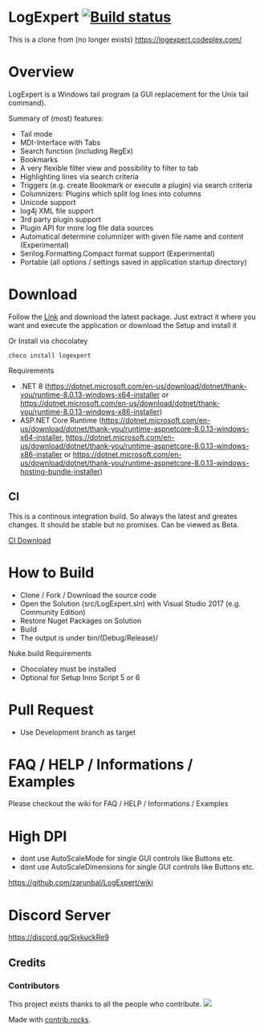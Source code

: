 # LogExpert [![Build status](https://ci.appveyor.com/api/projects/status/hxwxyyxy81l4tee8/branch/master?svg=true)](https://ci.appveyor.com/project/Zarunbal/logexpert/branch/master)

This is a clone from (no longer exists) https://logexpert.codeplex.com/

# Overview
LogExpert is a Windows tail program (a GUI replacement for the Unix tail command).

Summary of (most) features:

* Tail mode
* MDI-Interface with Tabs
* Search function (including RegEx)
* Bookmarks
* A very flexible filter view and possibility to filter to tab
* Highlighting lines via search criteria
* Triggers (e.g. create Bookmark or execute a plugin) via search criteria
* Columnizers: Plugins which split log lines into columns
* Unicode support
* log4j XML file support
* 3rd party plugin support
* Plugin API for more log file data sources
* Automatical determine columnizer with given file name and content (Experimental)
* Serilog.Formatting.Compact format support (Experimental)
* Portable (all options / settings saved in application startup directory)

# Download
Follow the [Link](https://github.com/zarunbal/LogExpert/releases/latest) and download the latest package. Just extract it where you want and execute the application or download the Setup and install it

Or Install via chocolatey

```choco install logexpert```

Requirements
- .NET 8 (https://dotnet.microsoft.com/en-us/download/dotnet/thank-you/runtime-8.0.13-windows-x64-installer or https://dotnet.microsoft.com/en-us/download/dotnet/thank-you/runtime-8.0.13-windows-x86-installer) 
- ASP.NET Core Runtime (https://dotnet.microsoft.com/en-us/download/dotnet/thank-you/runtime-aspnetcore-8.0.13-windows-x64-installer, https://dotnet.microsoft.com/en-us/download/dotnet/thank-you/runtime-aspnetcore-8.0.13-windows-x86-installer or https://dotnet.microsoft.com/en-us/download/dotnet/thank-you/runtime-aspnetcore-8.0.13-windows-hosting-bundle-installer)

## CI
This is a continous integration build. So always the latest and greates changes. It should be stable but no promises. Can be viewed as Beta.

[CI Download](https://ci.appveyor.com/project/Zarunbal/logexpert)

# How to Build

- Clone / Fork / Download the source code
- Open the Solution (src/LogExpert.sln) with Visual Studio 2017 (e.g. Community Edition)
- Restore Nuget Packages on Solution
- Build
- The output is under bin/(Debug/Release)/

Nuke.build Requirements
- Chocolatey must be installed
- Optional for Setup Inno Script 5 or 6

# Pull Request
- Use Development branch as target

# FAQ / HELP / Informations / Examples
Please checkout the wiki for FAQ / HELP / Informations / Examples

# High DPI
- dont use AutoScaleMode for single GUI controls like Buttons etc.
- dont use AutoScaleDimensions for single GUI controls like Buttons etc.

https://github.com/zarunbal/LogExpert/wiki

# Discord Server
https://discord.gg/SjxkuckRe9

## Credits
### Contributors

This project exists thanks to all the people who contribute.
<a href="https://github.com/zarunbal/LogExpert/graphs/contributors">
  <img src="https://contrib.rocks/image?repo=zarunbal/LogExpert" />
</a>

Made with [contrib.rocks](https://contrib.rocks).
